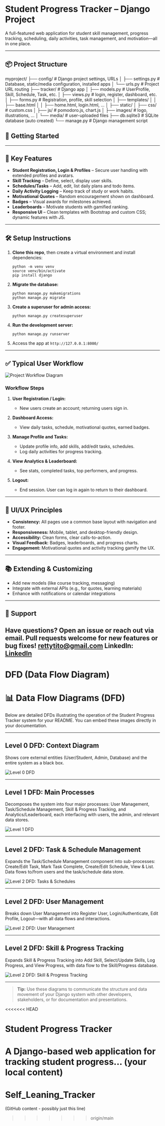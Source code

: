 # Student Progress Tracker – Django Project

A full-featured web application for student skill management, progress tracking, scheduling, daily activities, task management, and motivation—all in one place.

---

## 📦 Project Structure

myproject/
├── config/ # Django project settings, URLs
│ ├── settings.py # Database, static/media configuration, installed apps
│ └── urls.py # Project URL routing
├── tracker/ # Django app
│ ├── models.py # UserProfile, Skill, Schedule, Task, etc.
│ ├── views.py # login, register, dashboard, etc.
│ ├── forms.py # Registration, profile, skill selection
│ ├── templates/
│ │ ├── base.html
│ │ ├── home.html, login.html, ...
│ ├── static/
│ ├── css/ # custom.css
│ ├── js/ # pomodoro.js, chart.js
│ ├── images/ # logo, illustrations, ...
│ └── media/ # user-uploaded files
├── db.sqlite3 # SQLite database (auto created)
└── manage.py # Django management script

## 🚀 Getting Started



---

## 🚀 Key Features

- **Student Registration, Login & Profiles** – Secure user handling with extended profiles and avatars.
- **Skill Tracking** – Define, select, display user skills.
- **Schedules/Tasks** – Add, edit, list daily plans and todo items.
- **Daily Activity Logging** – Keep track of study or work habits.
- **Motivational Quotes** – Random encouragement shown on dashboard.
- **Badges** – Visual awards for milestones achieved.
- **Leaderboards** – Motivate students with gamified ranking.
- **Responsive UI** – Clean templates with Bootstrap and custom CSS; dynamic features with JS.

---

## 🛠️ Setup Instructions

1. **Clone this repo**, then create a virtual environment and install dependencies:
    ```
    python -m venv venv
    source venv/bin/activate
    pip install django
    ```
2. **Migrate the database:**
    ```
    python manage.py makemigrations
    python manage.py migrate
    ```

3. **Create a superuser for admin access:**  
    ```
    python manage.py createsuperuser
    ```

4. **Run the development server:**
    ```
    python manage.py runserver
    ```
5. Access the app at `http://127.0.0.1:8000/`

---

## ✅ Typical User Workflow

![Project Workflow Diagram](https://ppl-ai-code-interpreter-files.s3.amazonaws.com/web/direct-files/9f845b25cdcec414acc75e147f734706/6ce289fd-1c40-41c9-b43a-d87705da8482/f912ee2c.png)

### **Workflow Steps**

1. **User Registration / Login:**  
   - New users create an account; returning users sign in.

2. **Dashboard Access:**  
   - View daily tasks, schedule, motivational quotes, earned badges.

3. **Manage Profile and Tasks:**  
   - Update profile info, add skills, add/edit tasks, schedules.
   - Log daily activities for progress tracking.

4. **View Analytics & Leaderboard:**  
   - See stats, completed tasks, top performers, and progress.

5. **Logout:**  
   - End session. User can log in again to return to their dashboard.

---

## 🌟 UI/UX Principles

- **Consistency:** All pages use a common base layout with navigation and footer.
- **Responsiveness:** Mobile, tablet, and desktop-friendly design.
- **Accessibility:** Clean forms, clear calls-to-action.
- **Visual Feedback:** Badges, leaderboards, and progress charts.
- **Engagement:** Motivational quotes and activity tracking gamify the UX.

---

## 📚 Extending & Customizing

- Add new models (like course tracking, messaging)
- Integrate with external APIs (e.g., for quotes, learning materials)
- Enhance with notifications or calendar integrations

---

## 🙋 Support

Have questions? Open an issue or reach out via email. Pull requests welcome for new features or bug fixes! [rettytito@gmail.com](mailto:rettytito@gmail.com) LinkedIn: [LinkedIn](https://www.linkedin.com/in/titoretty/)
---

# DFD (Data Flow Diagram)

# 📊 Data Flow Diagrams (DFD)

Below are detailed DFDs illustrating the operation of the Student Progress Tracker system for your README. You can embed these images directly in your documentation.

---

## **Level 0 DFD: Context Diagram**

Shows core external entities (User/Student, Admin, Database) and the entire system as a black box.

![Level 0 DFD](https://ppl-ai-code-interpreter-files.s3.amazonaws.com/web/direct-files/0af30542761457d3a6c7fedb19a1e907/91a78e09-4867-4274-858e-cd6cdd09258a/b06dabc6.png)

---

## **Level 1 DFD: Main Processes**

Decomposes the system into four major processes: User Management, Task/Schedule Management, Skill & Progress Tracking, and Analytics/Leaderboard, each interfacing with users, the admin, and relevant data stores.

![Level 1 DFD](https://ppl-ai-code-interpreter-files.s3.amazonaws.com/web/direct-files/0af30542761457d3a6c7fedb19a1e907/0475d87e-e1bb-45e1-9872-9e4f2a67b800/f3e86942.png)

---

## **Level 2 DFD: Task & Schedule Management**

Expands the Task/Schedule Management component into sub-processes: Create/Edit Task, Mark Task Complete, Create/Edit Schedule, View & List. Data flows to/from users and the task/schedule data store.

![Level 2 DFD: Tasks & Schedules](https://ppl-ai-code-interpreter-files.s3.amazonaws.com/web/direct-files/0af30542761457d3a6c7fedb19a1e907/835c6e92-fcdf-41e6-8ac5-76035245eeb5/aac5f632.png)

---

## **Level 2 DFD: User Management**

Breaks down User Management into Register User, Login/Authenticate, Edit Profile, Logout—with all data flows and interactions.

![Level 2 DFD: User Management](https://ppl-ai-code-interpreter-files.s3.amazonaws.com/web/direct-files/0af30542761457d3a6c7fedb19a1e907/c13a5166-329f-4d06-af34-6fb1aa037099/556f7827.png)

---

## **Level 2 DFD: Skill & Progress Tracking**

Expands Skill & Progress Tracking into Add Skill, Select/Update Skills, Log Progress, and View Progress, with data flow to the Skill/Progress database.

![Level 2 DFD: Skill & Progress Tracking](https://ppl-ai-code-interpreter-files.s3.amazonaws.com/web/direct-files/0af30542761457d3a6c7fedb19a1e907/3c4aa476-2959-4867-9342-f10eeaecb210/d63209bd.png)

---

> **Tip:** Use these diagrams to communicate the structure and data movement of your Django system with other developers, stakeholders, or for documentation and presentations.

<<<<<<< HEAD
# Student Progress Tracker

A Django-based web application for tracking student progress...
(your local content)
=======
# Self_Leaning_Tracker
(GitHub content - possibly just this line)
>>>>>>> origin/main


